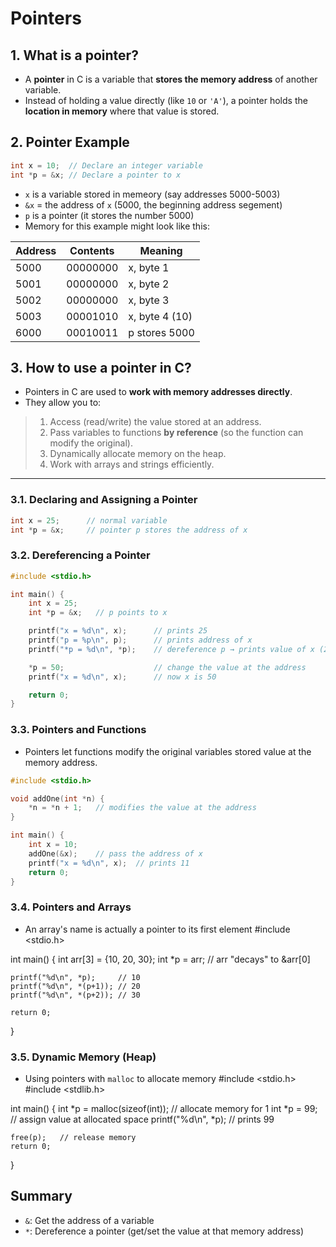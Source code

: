 # Pointers
## 1. What is a pointer?
- A **pointer** in C is a variable that **stores the memory address** of another variable.
- Instead of holding a value directly (like `10` or `'A'`), a pointer holds the **location in memory** where that value is stored.

## 2. Pointer Example
```c
int x = 10;  // Declare an integer variable
int *p = &x; // Declare a pointer to x
```
- `x` is a variable stored in memeory (say addresses 5000-5003)
- `&x` = the address of `x` (5000, the beginning address segement)
- `p` is a pointer (it stores the number 5000)
- Memory for this example might look like this:

| Address | Contents      | Meaning           |
|---------|---------------|-----------------|
| 5000    | 00000000      | x, byte 1        |
| 5001    | 00000000      | x, byte 2        |
| 5002    | 00000000      | x, byte 3        |
| 5003    | 00001010      | x, byte 4 (10)   |
| 6000    | 00010011      | p stores 5000    |


## 3. How to use a pointer in C?
- Pointers in C are used to **work with memory addresses directly**.  
- They allow you to:
> 1) Access (read/write) the value stored at an address.
> 2) Pass variables to functions **by reference** (so the function can modify the original).
> 3) Dynamically allocate memory on the heap.
> 4) Work with arrays and strings efficiently.

---

### 3.1. Declaring and Assigning a Pointer

```c
int x = 25;      // normal variable
int *p = &x;     // pointer p stores the address of x
```
### 3.2. Dereferencing a Pointer
```c
#include <stdio.h>

int main() {
    int x = 25;
    int *p = &x;   // p points to x

    printf("x = %d\n", x);      // prints 25
    printf("p = %p\n", p);      // prints address of x
    printf("*p = %d\n", *p);    // dereference p → prints value of x (25)

    *p = 50;                    // change the value at the address
    printf("x = %d\n", x);      // now x is 50

    return 0;
}
```
### 3.3. Pointers and Functions
- Pointers let functions modify the original variables stored value at the memory address.
```c
#include <stdio.h>

void addOne(int *n) {
    *n = *n + 1;   // modifies the value at the address
}

int main() {
    int x = 10;
    addOne(&x);    // pass the address of x
    printf("x = %d\n", x);  // prints 11
    return 0;
}
```
### 3.4. Pointers and Arrays
- An array's name is actually a pointer to its first element
#include <stdio.h>

int main() {
    int arr[3] = {10, 20, 30};
    int *p = arr;   // arr "decays" to &arr[0]

    printf("%d\n", *p);     // 10
    printf("%d\n", *(p+1)); // 20
    printf("%d\n", *(p+2)); // 30

    return 0;
}

### 3.5. Dynamic Memory (Heap)
- Using pointers with `malloc` to allocate memory
#include <stdio.h>
#include <stdlib.h>

int main() {
    int *p = malloc(sizeof(int));  // allocate memory for 1 int
    *p = 99;                       // assign value at allocated space
    printf("%d\n", *p);            // prints 99

    free(p);   // release memory
    return 0;
}

## Summary
- `&`: Get the address of a variable
- `*`: Dereference a pointer (get/set the value at that memory address)

